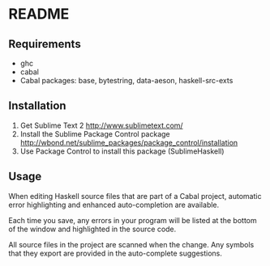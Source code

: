 README
======

Requirements
------------
* ghc
* cabal
* Cabal packages: base, bytestring, data-aeson, haskell-src-exts

Installation
------------
1. Get Sublime Text 2 <http://www.sublimetext.com/>
2. Install the Sublime Package Control package <http://wbond.net/sublime_packages/package_control/installation>
3. Use Package Control to install this package (SublimeHaskell)

Usage
-----
When editing Haskell source files that are part of a Cabal project, automatic error highlighting and enhanced auto-completion are available.

Each time you save, any errors in your program will be listed at the bottom of the window and highlighted in the source code.

All source files in the project are scanned when the change. Any symbols that they export are provided in the auto-complete suggestions.
